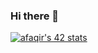 ### Hi there 👋

[![afaqir's 42 stats](https://badge.mediaplus.ma/starryblue/afaqir)](https://github.com/oakoudad/badge42)


